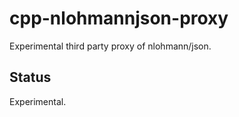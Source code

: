 # cpp-nlohmannjson-proxy

Experimental third party proxy of nlohmann/json.

## Status

Experimental.
